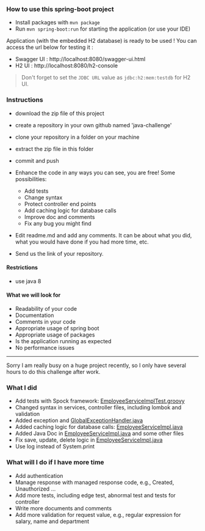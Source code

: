 ### How to use this spring-boot project

- Install packages with `mvn package`
- Run `mvn spring-boot:run` for starting the application (or use your IDE)

Application (with the embedded H2 database) is ready to be used ! You can access the url below for testing it :

- Swagger UI : http://localhost:8080/swagger-ui.html
- H2 UI : http://localhost:8080/h2-console

> Don't forget to set the `JDBC URL` value as `jdbc:h2:mem:testdb` for H2 UI.



### Instructions

- download the zip file of this project
- create a repository in your own github named 'java-challenge'
- clone your repository in a folder on your machine
- extract the zip file in this folder
- commit and push

- Enhance the code in any ways you can see, you are free! Some possibilities:
  - Add tests
  - Change syntax
  - Protect controller end points
  - Add caching logic for database calls
  - Improve doc and comments
  - Fix any bug you might find
- Edit readme.md and add any comments. It can be about what you did, what you would have done if you had more time, etc.
- Send us the link of your repository.

#### Restrictions
- use java 8


#### What we will look for
- Readability of your code
- Documentation
- Comments in your code 
- Appropriate usage of spring boot
- Appropriate usage of packages
- Is the application running as expected
- No performance issues

---
Sorry I am really busy on a huge project recently, so I only have several hours to do this challenge after work.  


### What I did
- Add tests with Spock framework: [EmployeeServiceImplTest.groovy](src/test/groovy/jp/co/axa/apidemo/services/EmployeeServiceImplTest.groovy)  
- Changed syntax in services, controller files, including lombok and validation  
- Added exception and [GlobalExceptionHandler.java](src/main/java/jp/co/axa/apidemo/controllers/GlobalExceptionHandler.java)  
- Added caching logic for database calls: [EmployeeServiceImpl.java](src/main/java/jp/co/axa/apidemo/services/EmployeeServiceImpl.java)  
- Added Java Doc in [EmployeeServiceImpl.java](src/main/java/jp/co/axa/apidemo/services/EmployeeServiceImpl.java) and some other files  
- Fix save, update, delete logic in [EmployeeServiceImpl.java](src/main/java/jp/co/axa/apidemo/services/EmployeeServiceImpl.java)  
- Use log instead of System.print  


### What will I do if I have more time
- Add authentication  
- Manage response with managed response code, e.g., Created, Unauthorized ...  
- Add more tests, including edge test, abnormal test and tests for controller  
- Write more documents and comments  
- Add more validation for request value, e.g., regular expression for salary, name and department  